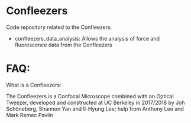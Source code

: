 # Confleezers

Code repository related to the Confleezers.

- confleezers_data_analysis:
	Allows the analysis of force and fluorescence data from the Confleezers

# FAQ:
What is a Confleezers:

The Confleezers is a Confocal Microscope combined with an Optical Tweezer, developed and constructed at UC Berkeley in 2017/2018 by Joh Schöneberg, Shannon Yan and Il-Hyung Lee; help from Anthony Lee and Mark Remec Pavlin
